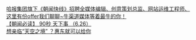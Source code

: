   
[哈报集团旗下《朝闻快线》招聘全媒体编辑、创意策划总监、网站运维工程师、](http://www.dianyue.me/archives/012/mgjdmltrcl660969/)  
[这里有份offer我们聊聊~牛渠道媒体等着最牛的你！](http://www.dianyue.me/archives/430/vl92oj1rcxust35p/)  
[【朝闻必读】  90秒  天下事 （6.26）](http://www.dianyue.me/archives/005/2884mqf7acpvk2js/)  
[想亲临“天空之境” ？惠东就可以给你](http://www.dianyue.me/archives/765/hd7cg5m90jiakp6y/)